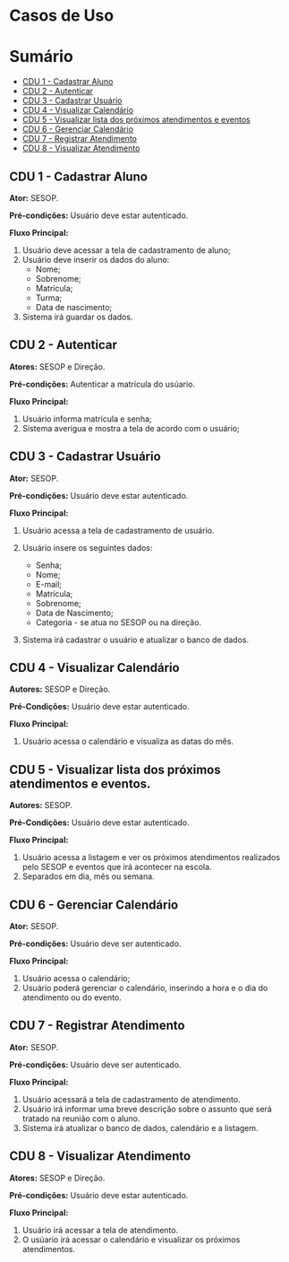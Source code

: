 # Casos de Uso

# Sumário

- [CDU 1 - Cadastrar Aluno](#cdu-1---cadastrar-aluno)
- [CDU 2 - Autenticar](#cdu-2---autenticar)
- [CDU 3 - Cadastrar Usuário](#cdu-3---cadastrar-usuario)
- [CDU 4 - Visualizar Calendário](#cdu-4---visualizar-calendario)
- [CDU 5 -  Visualizar lista dos próximos atendimentos e eventos](#cdu-5---visualizar-lista-dos-próximos-atendimentos-e-eventos)
- [CDU 6 - Gerenciar Calendário](#cdu-6---gerenciar-calendario)
- [CDU 7 - Registrar Atendimento](#cdu-7---registrar-atendimento)
- [CDU 8 - Visualizar Atendimento](#cdu-8---visualizar-atendimento)

## CDU 1 - Cadastrar Aluno


**Ator:** SESOP.

**Pré-condições:** Usuário deve estar autenticado.

**Fluxo Principal:** 

1.	Usuário deve acessar a tela de cadastramento de aluno;
2.	Usuário deve inserir os dados do aluno: 
	- Nome;
	- Sobrenome;
	- Matrícula;
	- Turma;
	- Data de nascimento;
3.	Sistema irá guardar os dados.

## CDU 2 - Autenticar

**Atores:** SESOP e Direção.

**Pré-condições:** Autenticar a matrícula do usúario.

**Fluxo Principal:**

1. Usuário informa matrícula e senha;
2. Sistema averigua e mostra a tela de acordo com o usuário;

## CDU 3 - Cadastrar Usuário

**Ator:** SESOP. 

**Pré-condições:** Usuário deve estar autenticado.

**Fluxo Principal:** 

1. Usuário acessa a tela de cadastramento de usuário.
2. Usuário insere os seguintes dados: 
	- Senha; 
	- Nome; 
	- E-mail;
	- Matrícula; 
	- Sobrenome;
	- Data de Nascimento;
	- Categoria - se atua no SESOP ou na direção.

3. Sistema irá cadastrar o usuário e atualizar o banco de dados.

## CDU 4 - Visualizar Calendário

**Autores:** SESOP e Direção.

**Pré-Condições:** Usuário deve estar autenticado.

**Fluxo Principal:**

1. Usuário acessa o calendário e visualiza as datas do mês.

## CDU 5 - Visualizar lista dos próximos atendimentos e eventos.

**Autores:** SESOP.

**Pré-Condições:** Usuário deve estar autenticado.

**Fluxo Principal:**

1. Usuário acessa a listagem e ver os próximos atendimentos realizados pelo SESOP e eventos que irá acontecer na escola.
2. Separados em dia, mês ou semana.


## CDU 6 - Gerenciar Calendário

**Ator:** SESOP. 

**Pré-condições:** Usuário deve ser autenticado.

**Fluxo Principal:** 

1. Usuário acessa o calendário;
2. Usuário poderá gerenciar o calendário, inserindo a hora e o dia do atendimento ou do evento.
## CDU 7 - Registrar Atendimento

**Ator:** SESOP. 

**Pré-condições:** Usuário deve ser autenticado.

**Fluxo Principal:**

1.  Usuário acessará a tela de cadastramento de atendimento.
2.  Usuário irá informar uma breve descrição sobre o assunto que será tratado na reunião com o aluno.
3.  Sistema irá atualizar o banco de dados, calendário e a listagem.

## CDU 8 - Visualizar Atendimento

**Atores:** SESOP e Direção. 

**Pré-condições:** Usuário deve estar autenticado.

**Fluxo Principal:** 

1. Usuário irá acessar a tela de atendimento.
2. O usúario irá acessar o calendário e visualizar os próximos atendimentos.
